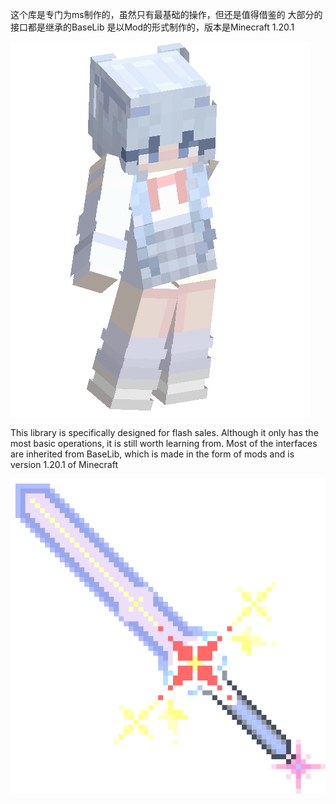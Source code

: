 这个库是专门为ms制作的，虽然只有最基础的操作，但还是值得借鉴的
大部分的接口都是继承的BaseLib
是以Mod的形式制作的，版本是Minecraft 1.20.1

![给个星星吧](REMDME.gif)

This library is specifically designed for flash sales. Although it only has the most basic operations, 
it is still worth learning from. Most of the interfaces are inherited from BaseLib, 
which is made in the form of mods and is version 1.20.1 of Minecraft

![Give Me Star!](IMG.png)